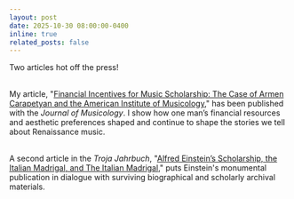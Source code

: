 ```yaml
---
layout: post
date: 2025-10-30 08:00:00-0400
inline: true
related_posts: false
---
```


Two articles hot off the press! <br><br>

My article, "[Financial Incentives for Music Scholarship: The Case of Armen Carapetyan and the American Institute of Musicology](https://doi.org/10.1525/jm.2025.42.4.452)," has been published with the _Journal of Musicology_. I show how one man’s financial resources and aesthetic preferences shaped and continue to shape the stories we tell about Renaissance music. <br><br>

A second article in the _Troja Jahrbuch_, "[Alfred Einstein’s Scholarship, the Italian Madrigal, and The Italian Madrigal](https://doi.org/10.25371/troja.v20223937)," puts Einstein's monumental publication in dialogue with surviving biographical and scholarly archival materials.